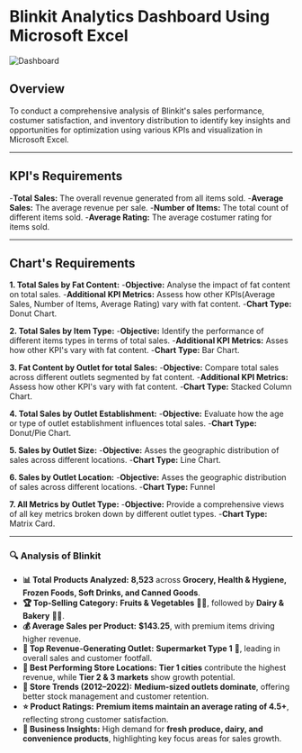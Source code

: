 # Blinkit Analytics Dashboard Using Microsoft Excel
![Dashboard](https://github.com/aftabalammansoori/Blinkit-Microsoft-Excel-Analysis/blob/main/Screenshot%202025-01-27%20064153.png)

## Overview
To conduct a comprehensive analysis of Blinkit's sales performance, costumer satisfaction, and inventory distribution to identify key insights and opportunities for optimization using various KPIs and visualization in Microsoft Excel.

---

## KPI's Requirements
-**Total Sales:** The overall revenue generated from all items sold.
-**Average Sales:** The average revenue per sale.
-**Number of Items:** The total count of different items sold.
-**Average Rating:** The average costumer rating for items sold.

---

## Chart's Requirements 

**1. Total Sales by Fat Content:**
-**Objective:** Analyse the impact of fat content on total sales.
-**Additional KPI Metrics:** Assess how other KPIs(Average Sales, Number of Items, Average Rating) vary with fat content.
-**Chart Type:** Donut Chart.
   
**2. Total Sales by Item Type:**
-**Objective:** Identify the performance of different items types in terms of total sales.
-**Additional KPI Metrics:** Asses how other KPI's vary with fat content.
-**Chart Type:** Bar Chart.
   
**3. Fat Content by Outlet for total Sales:**
-**Objective:** Compare total sales across different outlets segmented by fat content.
-**Additional KPI Metrics:** Assess how other KPI's vary with fat content.
-**Chart Type:** Stacked Column Chart.

**4. Total Sales by Outlet Establishment:**
-**Objective:** Evaluate how the age or type of outlet establishment influences total sales.
-**Chart Type:** Donut/Pie Chart.

**5. Sales by Outlet Size:**
-**Objective:** Asses the geographic distribution of sales across different locations.
-**Chart Type:** Line Chart.

**6. Sales by Outlet Location:** 
-**Objective:** Asses the geographic distribution of sales across different locations.
-**Chart Type:** Funnel
  
**7. All Metrics by Outlet Type:**
-**Objective:** Provide a comprehensive views of all key metrics broken down by different outlet types.
-**Chart Type:** Matrix Card.

---

### **🔍 Analysis of Blinkit**  

- **📊 Total Products Analyzed:** **8,523** across **Grocery, Health & Hygiene, Frozen Foods, Soft Drinks, and Canned Goods**.  
- **🏆 Top-Selling Category:** **Fruits & Vegetables** 🥦🥕, followed by **Dairy & Bakery** 🥛🍞.  
- **💰 Average Sales per Product:** **$143.25**, with premium items driving higher revenue.  
- **🏪 Top Revenue-Generating Outlet:** **Supermarket Type 1** 🏬, leading in overall sales and customer footfall.  
- **📍 Best Performing Store Locations:** **Tier 1 cities** contribute the highest revenue, while **Tier 2 & 3 markets** show growth potential.  
- **📆 Store Trends (2012–2022):** **Medium-sized outlets dominate**, offering better stock management and customer retention.  
- **⭐ Product Ratings:** **Premium items maintain an average rating of 4.5+**, reflecting strong customer satisfaction.  
- **🚀 Business Insights:** High demand for **fresh produce, dairy, and convenience products**, highlighting key focus areas for sales growth.  



   
